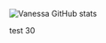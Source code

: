 ![Vanessa GitHub stats](https://github-readme-stats.vercel.app/api?username=vfaconi&theme=dark&show_icons=true)

test 30

